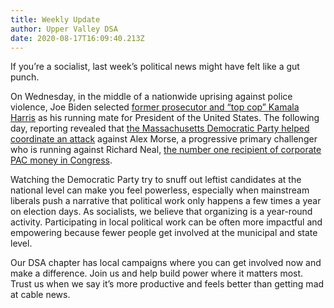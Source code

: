 ```yaml
---
title: Weekly Update
author: Upper Valley DSA
date: 2020-08-17T16:09:40.213Z
---
```

If you’re a socialist, last week’s political news might have felt like a gut punch.

On Wednesday, in the middle of a nationwide uprising against police violence, Joe Biden selected [former prosecutor and “top cop” Kamala Harris](https://www.democracynow.org/2020/8/12/joe_biden_kamala_harris_vp_pick) as his running mate for President of the United States. The following day, reporting revealed that [the Massachusetts Democratic Party helped coordinate an attack](https://prospect.org/power/richard-neal-number-one-in-corporate-pac-donations/) against Alex Morse, a progressive primary challenger who is running against Richard Neal, [the number one recipient of corporate PAC money in Congress](https://prospect.org/power/richard-neal-number-one-in-corporate-pac-donations/).

Watching the Democratic Party try to snuff out leftist candidates at the national level can make you feel powerless, especially when mainstream liberals push a narrative that political work only happens a few times a year on election days. As socialists, we believe that organizing is a year-round activity. Participating in local political work can be often more impactful and empowering because fewer people get involved at the municipal and state level.

Our DSA chapter has local campaigns where you can get involved now and make a difference. Join us and help build power where it matters most. Trust us when we say it’s more productive and feels better than getting mad at cable news.